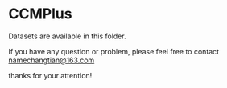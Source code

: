 # CCMPlus





Datasets are available in this folder.





If you have any question or problem, please feel free to contact     namechangtian@163.com


thanks for your attention!
